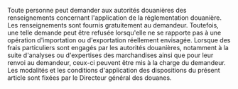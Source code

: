 Toute personne peut demander aux autorités douanières
des renseignements concernant l'application de la réglementation
douanière.
Les renseignements sont fournis gratuitement au demandeur.
Toutefois, une telle demande peut être refusée lorsqu'elle ne se
rapporte pas à une opération d'importation ou d'exportation réellement
envisagée.
Lorsque des frais particuliers sont engagés par les autorités
douanières, notamment à la suite d'analyses ou d'expertises des
marchandises ainsi que pour leur renvoi au demandeur, ceux-ci peuvent
être mis à la charge du demandeur.
Les modalités et les conditions d'application des dispositions du
présent article sont fixées par le Directeur général des douanes.